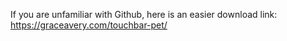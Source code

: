 If you are unfamiliar with Github, here is an easier download link: https://graceavery.com/touchbar-pet/
